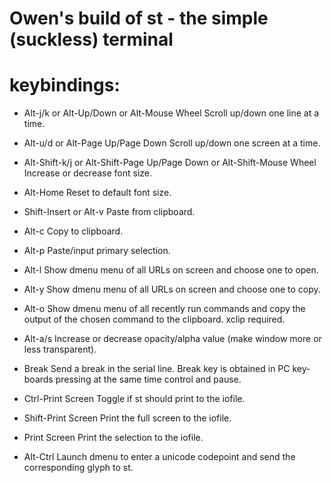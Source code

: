 # Owen's build of st - the simple (suckless) terminal

# keybindings:

 - Alt-j/k or Alt-Up/Down or Alt-Mouse Wheel
      Scroll up/down one line at a time.

 - Alt-u/d or Alt-Page Up/Page Down
      Scroll up/down one screen at a time.

 - Alt-Shift-k/j or Alt-Shift-Page Up/Page Down or Alt-Shift-Mouse Wheel
      Increase or decrease font size.

 - Alt-Home
      Reset to default font size.

 - Shift-Insert or Alt-v
      Paste from clipboard.

 - Alt-c  Copy to clipboard.

 - Alt-p  Paste/input primary selection.

 - Alt-l  Show dmenu menu of all URLs on screen and choose one to open.

 - Alt-y  Show dmenu menu of all URLs on screen and choose one to copy.

 - Alt-o  Show dmenu menu of all recently run commands and copy the output  of
      the chosen command to the clipboard.  xclip required.

 - Alt-a/s
      Increase  or  decrease opacity/alpha value (make window more or less
      transparent).

 - Break  Send a break in the serial line.  Break key is obtained in  PC  key‐
      boards pressing at the same time control and pause.

 - Ctrl-Print Screen
      Toggle if st should print to the iofile.

 - Shift-Print Screen
      Print the full screen to the iofile.

 - Print Screen
      Print the selection to the iofile.

 - Alt-Ctrl
      Launch dmenu to enter a unicode codepoint and send the corresponding
      glyph to st.
